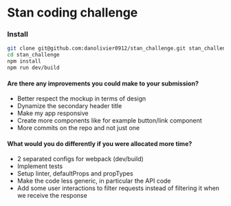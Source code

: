 # Stan coding challenge

### Install

```sh 
git clone git@github.com:danolivier0912/stan_challenge.git stan_challenge
cd stan_challenge
npm install
npm run dev/build
```

#### Are there any improvements you could make to your submission?
- Better respect the mockup in terms of design
- Dynamize the secondary header title
- Make my app responsive
- Create more components like for example button/link component
- More commits on the repo and not just one

#### What would you do differently if you were allocated more time?
- 2 separated configs for webpack (dev/build)
- Implement tests
- Setup linter, defaultProps and propTypes
- Make the code less generic, in particular the API code
- Add some user interactions to filter requests instead of filtering it when we receive the response
